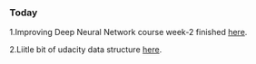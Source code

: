 ### Today  

1.Improving Deep Neural Network course week-2 finished [here](https://www.coursera.org/learn/deep-neural-network/home/welcome).  

2.Liitle bit of udacity data structure [here](https://classroom.udacity.com/courses/ud513).
